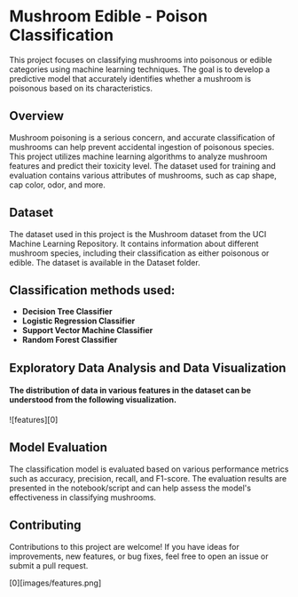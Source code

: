 # Mushroom Edible - Poison Classification

This project focuses on classifying mushrooms into poisonous or edible categories using machine learning techniques. The goal is to develop a predictive model that accurately identifies whether a mushroom is poisonous based on its characteristics.

## Overview

Mushroom poisoning is a serious concern, and accurate classification of mushrooms can help prevent accidental ingestion of poisonous species. This project utilizes machine learning algorithms to analyze mushroom features and predict their toxicity level. The dataset used for training and evaluation contains various attributes of mushrooms, such as cap shape, cap color, odor, and more.

## Dataset

The dataset used in this project is the Mushroom dataset from the UCI Machine Learning Repository. It contains information about different mushroom species, including their classification as either poisonous or edible. The dataset is available in the Dataset folder.

## Classification methods used:

- **Decision Tree Classifier**
- **Logistic Regression Classifier**
- **Support Vector Machine Classifier**
- **Random Forest Classifier**

## Exploratory Data Analysis and Data Visualization

#### The distribution of data in various features in the dataset can be understood from the following visualization.

![features][0]


## Model Evaluation

The classification model is evaluated based on various performance metrics such as accuracy, precision, recall, and F1-score. The evaluation results are presented in the notebook/script and can help assess the model's effectiveness in classifying mushrooms.

## Contributing

Contributions to this project are welcome! If you have ideas for improvements, new features, or bug fixes, feel free to open an issue or submit a pull request.



[0][images/features.png]